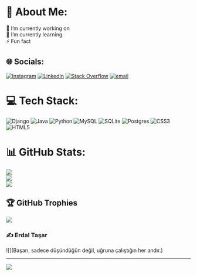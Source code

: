 # 💫 About Me:
🔭 I’m currently working on<br>🌱 I’m currently learning<br>⚡ Fun fact


## 🌐 Socials:
[![Instagram](https://img.shields.io/badge/Instagram-%23E4405F.svg?logo=Instagram&logoColor=white)](https://instagram.com/erdaltasar10) [![LinkedIn](https://img.shields.io/badge/LinkedIn-%230077B5.svg?logo=linkedin&logoColor=white)](https://linkedin.com/in/https://www.linkedin.com/in/erdal-tasar/) [![Stack Overflow](https://img.shields.io/badge/-Stackoverflow-FE7A16?logo=stack-overflow&logoColor=white)](https://stackoverflow.com/users/18993900) [![email](https://img.shields.io/badge/Email-D14836?logo=gmail&logoColor=white)](mailto:erdaltasar24@gmail.com) 

# 💻 Tech Stack:
![Django](https://img.shields.io/badge/django-%23092E20.svg?style=for-the-badge&logo=django&logoColor=white) ![Java](https://img.shields.io/badge/java-%23ED8B00.svg?style=for-the-badge&logo=openjdk&logoColor=white) ![Python](https://img.shields.io/badge/python-3670A0?style=for-the-badge&logo=python&logoColor=ffdd54) ![MySQL](https://img.shields.io/badge/mysql-4479A1.svg?style=for-the-badge&logo=mysql&logoColor=white) ![SQLite](https://img.shields.io/badge/sqlite-%2307405e.svg?style=for-the-badge&logo=sqlite&logoColor=white) ![Postgres](https://img.shields.io/badge/postgres-%23316192.svg?style=for-the-badge&logo=postgresql&logoColor=white) ![CSS3](https://img.shields.io/badge/css3-%231572B6.svg?style=for-the-badge&logo=css3&logoColor=white) ![HTML5](https://img.shields.io/badge/html5-%23E34F26.svg?style=for-the-badge&logo=html5&logoColor=white)
# 📊 GitHub Stats:
![](https://github-readme-stats.vercel.app/api?username=erdaltasar3&theme=dark&hide_border=false&include_all_commits=false&count_private=false)<br/>
![](https://nirzak-streak-stats.vercel.app/?user=erdaltasar3&theme=dark&hide_border=false)<br/>
![](https://github-readme-stats.vercel.app/api/top-langs/?username=erdaltasar3&theme=dark&hide_border=false&include_all_commits=false&count_private=false&layout=compact)

## 🏆 GitHub Trophies
![](https://github-profile-trophy.vercel.app/?username=erdaltasar3&theme=radical&no-frame=false&no-bg=true&margin-w=4)

### ✍️ Erdal Taşar
![](Başarı, sadece düşündüğün değil, uğruna çalıştığın her andır.)

---
[![](https://visitcount.itsvg.in/api?id=erdaltasar3&icon=0&color=0)](https://visitcount.itsvg.in)

<!-- Proudly created with GPRM ( https://gprm.itsvg.in ) -->
